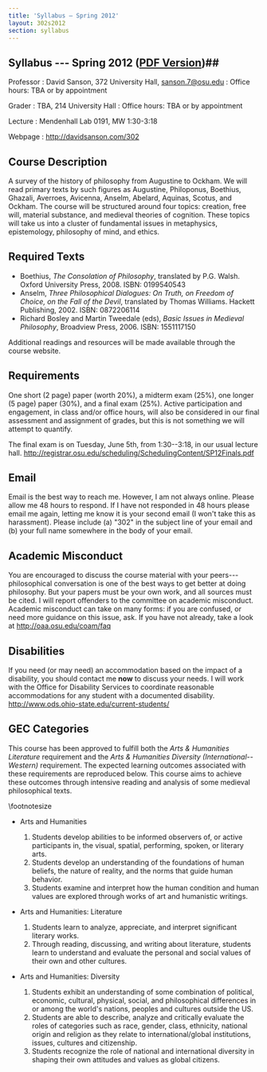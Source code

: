 ```yaml
---
title: 'Syllabus — Spring 2012'
layout: 302s2012
section: syllabus
---
```


## Syllabus --- Spring 2012 ([PDF Version](syllabus.pdf))##

Professor
:	David Sanson, 372 University Hall, <sanson.7@osu.edu>
:   Office hours: TBA or by appointment

Grader
:	TBA, 214 University Hall 
:   Office hours: TBA or by appointment

Lecture
:   Mendenhall Lab 0191, MW 1:30-3:18

Webpage
:	<http://davidsanson.com/302>

<p>

## Course Description ##

A survey of the history of philosophy from Augustine to Ockham. We will read primary texts by such figures as Augustine, Philoponus, Boethius, Ghazali, Averroes, Avicenna, Anselm, Abelard, Aquinas, Scotus, and Ockham. The course will be structured around four topics: creation, free will, material substance, and medieval theories of cognition. These topics will take us into a cluster of fundamental issues in metaphysics, epistemology, philosophy of mind, and ethics.

## Required Texts ##

-   Boethius, *The Consolation of Philosophy*, translated by P.G. Walsh.
    Oxford University Press, 2008. ISBN: 0199540543
-   Anselm, *Three Philosophical Dialogues: On Truth, on Freedom of
    Choice, on the Fall of the Devil*, translated by Thomas Williams.
    Hackett Publishing, 2002. ISBN: 0872206114
-   Richard Bosley and Martin Tweedale (eds), *Basic Issues in Medieval
    Philosophy*, Broadview Press, 2006. ISBN: 1551117150

Additional readings and resources will be made available through the course website.

## Requirements ##

One short (2 page) paper (worth 20%), a midterm exam (25%), one longer (5 page) paper (30%), and a final exam (25%). Active participation and engagement, in class and/or office hours, will also be considered in our final assessment and assignment of grades, but this is not something we will attempt to quantify.

The final exam is on Tuesday, June 5th, from 1:30--3:18, in our usual lecture hall. <http://registrar.osu.edu/scheduling/SchedulingContent/SP12Finals.pdf>

## Email ##

Email is the best way to reach me. However, I am not always online. Please allow me 48 hours to respond. If I have not responded in 48 hours please email me again, letting me know it is your second email (I won't take this as harassment). Please include (a) "302" in the subject line of your email and (b) your full name somewhere in the body of your email.

## Academic Misconduct ##

You are encouraged to discuss the course material with your peers---philosophical conversation is one of the best ways to get better at doing philosophy. But your papers must be your own work, and all sources must be cited. I will report offenders to the committee on academic misconduct. Academic misconduct can take on many forms: if you are confused, or need more guidance on this issue, ask. If you have not already, take a look at <http://oaa.osu.edu/coam/faq>

## Disabilities ##

If you need (or may need) an accommodation based on the impact of a disability, you should contact me **now** to discuss your needs. I will work with the Office for Disability Services to coordinate reasonable accommodations for any student with a documented disability. <http://www.ods.ohio-state.edu/current-students/>

## GEC Categories ##

This course has been approved to fulfill both the *Arts & Humanities Literature* requirement and the *Arts & Humanities Diversity (International--Western)* requirement. The expected learning outcomes associated with these requirements are reproduced below. This course aims to achieve these outcomes through intensive reading and analysis of some medieval philosophical texts.

\footnotesize

+   Arts and Humanities
	1.   Students develop abilities to be informed observers of, or active participants in, the visual, spatial, performing, spoken, or literary arts.
	2.   Students develop an understanding of the foundations of human beliefs, the nature of reality, and the norms that guide human behavior.
	3.   Students examine and interpret how the human condition and human values are explored through works of art and humanistic writings.

+   Arts and Humanities: Literature
	1.   Students learn to analyze, appreciate, and interpret significant literary works.
	2.   Through reading, discussing, and writing about literature, students learn to understand and evaluate the personal and social values of their own and other cultures.

+   Arts and Humanities: Diversity
	1.  Students exhibit an understanding of some combination of political, economic, cultural, physical, social, and philosophical differences in or among the world's nations, peoples and cultures outside the US.
	2.  Students are able to describe, analyze and critically evaluate the roles of categories such as race, gender, class, ethnicity, national origin and religion as they relate to international/global institutions, issues, cultures and citizenship.
	3.  Students recognize the role of national and international diversity in shaping their own attitudes and values as global citizens.

